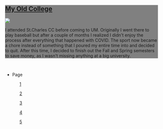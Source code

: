 <!DOCTYPE html>
<html>
<title> Mid Term </title>
<head>
<meta charset="UTF-8">
<meta name="viewport" content="width=device-width, initial-scale=1">
</head>
<body>
  <div style="background-color:grey;">
	<h2><u>My Old College</u></h2>
  <img src="https://d28htnjz2elwuj.cloudfront.net/wp-content/uploads/2015/04/20125555/st-charles-community-college-feat.jpg">
		  <p>
		    I attended St.Charles CC before coming to UM. Originally I went there to play baseball but after a couple of months I realized I didn't enjoy the process after everything that happened with COVID. The sport now became a chore instead of something that I poured my entire time into and decided to quit. After this time, I decided to finish out the Fall and Spring semesters to save money, as I wasn't missing anything at a big university.</p>
    </div>
	<br>

<ul>
  <li>Page</li>
    <ul><a href="https://github.com/JakeLalu/lalus-repository/blob/main/README.md"target="blank">1</a></ul>
    <ul><a href="https://github.com/JakeLalu/lalus-repository/blob/main/Page2.md"target="blank">2</a></ul>
    <ul><a href="https://github.com/JakeLalu/lalus-repository/blob/main/Page3.md"target="blank">3</a></ul>
    <ul><a href="https://github.com/JakeLalu/lalus-repository/blob/main/Page4.md"target="blank">4</a></ul>
    <ul><a href="https://github.com/JakeLalu/lalus-repository/blob/main/Page5.md"target="blank">5</a></ul>
</ul>
    </body>
</html>
